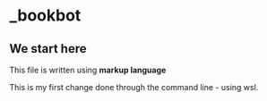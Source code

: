 # _bookbot

## We start here

This file is written using **markup language**

This is my first change done through the command line - using wsl.
